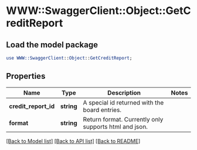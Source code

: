 # WWW::SwaggerClient::Object::GetCreditReport

## Load the model package
```perl
use WWW::SwaggerClient::Object::GetCreditReport;
```

## Properties
Name | Type | Description | Notes
------------ | ------------- | ------------- | -------------
**credit_report_id** | **string** | A special id returned with the board entries.  | 
**format** | **string** | Return format. Currently only supports html and json.  | 

[[Back to Model list]](../README.md#documentation-for-models) [[Back to API list]](../README.md#documentation-for-api-endpoints) [[Back to README]](../README.md)


